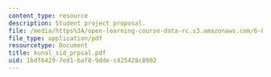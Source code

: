 ```yaml
---
content_type: resource
description: Student project proposal.
file: /media/https%3A/open-learning-course-data-rc.s3.amazonaws.com/6-895-theory-of-parallel-systems-sma-5509-fall-2003/1bdf64297ed1baf89ddec425428c8902_kunal_sid_prpsal.pdf
file_type: application/pdf
resourcetype: Document
title: kunal_sid_prpsal.pdf
uid: 1bdf6429-7ed1-baf8-9dde-c425428c8902
---
```

